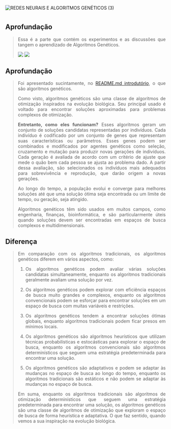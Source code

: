 ![REDES NEURAIS E ALGORITMOS GENÉTICOS (3)](https://github.com/gustavercosa/rnag/assets/107042962/45a07711-4c97-42d8-ae73-ce9d86daf08d)
<h1 align="center"> </h1>

<h2 align="left"> Aprofundação </h2> 
<blockquote> 
<p align="justify"> Essa é a parte que contém os experimentos e as discussões que tangem o aprendizado de Algoritmos Genéticos.</p>
<img src="https://img.shields.io/badge/STATUS-Concluído-576CFB"> <img src="https://img.shields.io/badge/LICENCE-GNU%20General%20Public%20License%20v3.0-75CA75">
</blockquote> 

<h2 align="left"> Aprofundação </h2>
<blockquote> 
<p align="justify"> Foi apresentado sucintamente, no <a href="https://github.com/gustavercosa/rnag/blob/main/README.md">README.md introdutório</a>, o que são algoritmos genéticos.</p>
<p align="justify"> Como visto, algoritmos genéticos são uma classe de algoritmos de otimização inspirados na evolução biológica. Seu principal usado é voltado para encontrar soluções aproximadas para problemas complexos de otimização.</p>
<p align="justify"> <strong>Entretanto, como eles funcionam?</strong> Esses algoritmos geram um conjunto de soluções candidatas representadas por indivíduos. Cada indivíduo é codificado por um conjunto de genes que representam suas características ou parâmetros. Esses genes podem ser combinados e modificados por agentes genéticos como seleção, cruzamento e mutação para produzir novas gerações de indivíduos. Cada geração é avaliada de acordo com um critério de ajuste que mede o quão bem cada pessoa se ajusta ao problema dado. A partir dessa avaliação, são selecionados os indivíduos mais adequados para sobrevivência e reprodução, que darão origem a novas gerações.</p>
<p align="justify"> Ao longo do tempo, a população evolui e converge para melhores soluções até que uma solução ótima seja encontrada ou um limite de tempo, ou geração, seja atingido.</p>
<p align="justify"> Algoritmos genéticos têm sido usados em muitos campos, como engenharia, finanças, bioinformática, e são particularmente úteis quando soluções devem ser encontradas em espaços de busca complexos e multidimensionais.</p>
</blockquote> 

<h2 align="left"> Diferença </h2>
<blockquote> 
<p align="justify"> Em comparação com os algoritmos tradicionais, os algoritmos genéticos diferem em vários aspectos, como:</p>
<ol>
  <li><p align="justify">Os algoritmos genéticos podem avaliar várias soluções candidatas simultaneamente, enquanto os algoritmos tradicionais geralmente avaliam uma solução por vez.</p></li>
  <li><p align="justify">Os algoritmos genéticos podem explorar com eficiência espaços de busca muito grandes e complexos, enquanto os algoritmos convencionais podem se esforçar para encontrar soluções em um espaço de busca com muitas variáveis e restrições.</p></li>
  <li><p align="justify">Os algoritmos genéticos tendem a encontrar soluções ótimas globais, enquanto algoritmos tradicionais podem ficar presos em mínimos locais.</p></li>
  <li><p align="justify">Os algoritmos genéticos são algoritmos heurísticos que utilizam técnicas probabilísticas e estocásticas para explorar o espaço de busca, enquanto os algoritmos convencionais são algoritmos determinísticos que seguem uma estratégia predeterminada para encontrar uma solução.</p></li>
  <li><p align="justify">Os algoritmos genéticos são adaptativos e podem se adaptar às mudanças no espaço de busca ao longo do tempo, enquanto os algoritmos tradicionais são estáticos e não podem se adaptar às mudanças no espaço de busca.</p></li>
</ol>
<p align="justify"> Em suma, enquanto os algoritmos tradicionais são algoritmos de otimização determinísticos que seguem uma estratégia predeterminada para encontrar uma solução, os algoritmos genéticos são uma classe de algoritmos de otimização que exploram o espaço de busca de forma heurística e adaptativa. O que faz sentido, quando vemos a sua inspiração na evolução biológica.</p>
</blockquote>